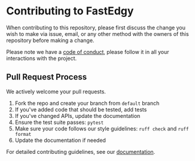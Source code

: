 # Contributing to FastEdgy

When contributing to this repository, please first discuss the change you wish to make via issue,
email, or any other method with the owners of this repository before making a change.

Please note we have a [code of conduct](CODE_OF_CONDUCT.md), please follow it in all your
interactions with the project.

## Pull Request Process

We actively welcome your pull requests.

1. Fork the repo and create your branch from `default` branch
2. If you've added code that should be tested, add tests
3. If you've changed APIs, update the documentation
4. Ensure the test suite passes: `pytest`
5. Make sure your code follows our style guidelines: `ruff check` and `ruff format`
6. Update the documentation if needed

For detailed contributing guidelines, see our [documentation](docs/contributing.md).
